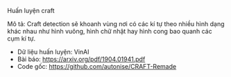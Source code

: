 Huấn luyện craft

Mô tả: Craft detection sẽ khoanh vùng nơi có các kí tự theo nhiều hình dạng khác nhau như hình vuông, hình chữ nhật hay hình cong bao quanh các cụm kí tự.
- Dữ liệu huấn luyện: VinAI
- Bài báo: https://arxiv.org/pdf/1904.01941.pdf
- Code gốc: https://github.com/autonise/CRAFT-Remade

